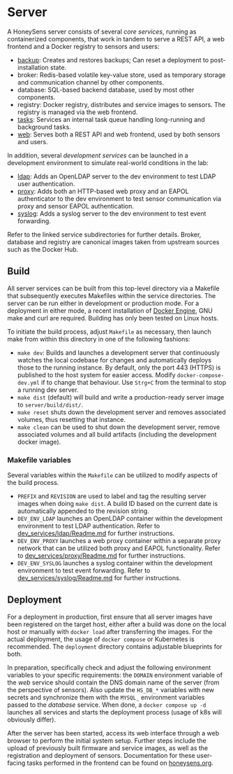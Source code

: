 # Server
A HoneySens server consists of several *core services*, running as containerized components, that work in tandem to serve a REST API, a web frontend and a Docker registry to sensors and users:
* [backup](services/backup/Readme.md): Creates and restores backups; Can reset a deployment to post-installation state.
* broker: Redis-based volatile key-value store, used as temporary storage and communication channel by other components.
* database: SQL-based backend database, used by most other components.
* registry: Docker registry, distributes and service images to sensors. The registry is managed via the web frontend.
* [tasks](services/tasks/Readme.md): Services an internal task queue handling long-running and background tasks.
* [web](services/web/Readme.md): Serves both a REST API and web frontend, used by both sensors and users.

In addition, several *development services* can be launched in a development environment to simulate real-world conditions in the lab:
* [ldap](dev_services/ldap/Readme.md): Adds an OpenLDAP server to the dev environment to test LDAP user authentication.
* [proxy](dev_services/proxy/Readme.md): Adds both an HTTP-based web proxy and an EAPOL authenticator to the dev environment to test sensor communication via proxy and sensor EAPOL authentication.
* [syslog](dev_services/syslog/Readme.md): Adds a syslog server to the dev environment to test event forwarding.

Refer to the linked service subdirectories for further details. Broker, database and registry are canonical images taken from upstream sources such as the Docker Hub.

## Build
All server services can be built from this top-level directory via a Makefile that subsequently executes Makefiles within the service directories. The server can be run either in development or production mode. For a deployment in either mode, a recent installation of [Docker Engine](https://docs.docker.com/engine/), GNU make and curl are required. Building has only been tested on Linux hosts.

To initiate the build process, adjust `Makefile` as necessary, then launch make from within this directory in one of the following fashions:
* `make dev`: Builds and launches a development server that continuously watches the local codebase for changes and automatically deploys those to the running instance. By default, only the port 443 (HTTPS) is published to the host system for easier access. Modify `docker-compose-dev.yml` if to change that behaviour. Use `Strg+C` from the terminal to stop a running dev server.
* `make dist` (default) will build and write a production-ready server image to `server/build/dist/`.
* `make reset` shuts down the development server and removes associated volumes, thus resetting that instance.
* `make clean` can be used to shut down the development server, remove associated volumes and all build artifacts (including the development docker image).

### Makefile variables
Several variables within the `Makefile` can be utilized to modify aspects of the build process.
* `PREFIX` and `REVISION` are used to label and tag the resulting server images when doing `make dist`. A build ID based on the current date is automatically appended to the revision string.
* `DEV_ENV_LDAP` launches an OpenLDAP container within the development environment to test LDAP authentication. Refer to [dev_services/ldap/Readme.md](dev_services/ldap/Readme.md) for further instructions.
* `DEV_ENV_PROXY` launches a web proxy container within a separate proxy network that can be utilized both proxy and EAPOL functionality. Refer to [dev_services/proxy/Readme.md](dev_services/proxy/Readme.md) for further instructions.
* `DEV_ENV_SYSLOG` launches a syslog container within the development environment to test event forwarding. Refer to [dev_services/syslog/Readme.md](dev_services/syslog/Readme.md) for further instructions.

## Deployment
For a deployment in production, first ensure that all server images have been registered on the target host, either after a build was done on the local host or manually with `docker load` after transferring the images. For the actual deployment, the usage of `docker compose` or Kubernetes is recommended. The `deployment` directory contains adjustable blueprints for both. 

In preparation, specifically check and adjust the following environment variables to your specific requirements: the `DOMAIN` environment variable of the *web* service should contain the DNS domain name of the server (from the perspective of sensors). Also update the `HS_DB_*` variables with new secrets and synchronize them with the `MYSQL_` environment variables passed to the *database* service. When done, a `docker compose up -d` launches all services and starts the deployment process (usage of k8s will obviously differ).

After the server has been started, access its web interface through a web browser to perform the initial system setup. Further steps include the upload of previously built firmware and service images, as well as the registration and deployment of sensors. Documentation for these user-facing tasks performed in the frontend can be found on [honeysens.org](https://honeysens.org/docs).
